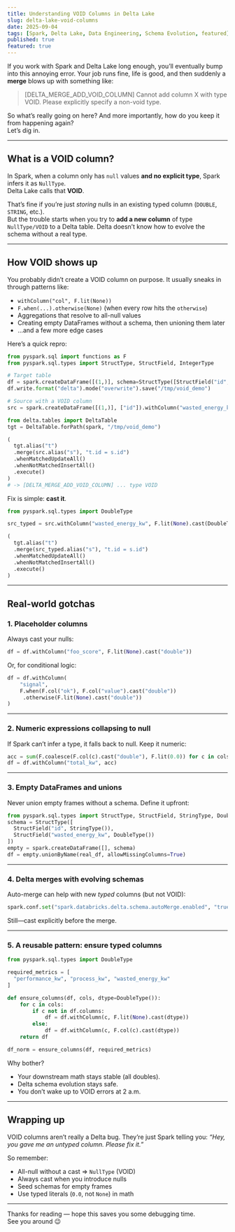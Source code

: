 ```yaml
---
title: Understanding VOID Columns in Delta Lake
slug: delta-lake-void-columns
date: 2025-09-04
tags: [Spark, Delta Lake, Data Engineering, Schema Evolution, featured]
published: true
featured: true
---
```


If you work with Spark and Delta Lake long enough, you’ll eventually bump into this annoying error. Your job runs fine, life is good, and then suddenly a **merge** blows up with something like:

> [DELTA_MERGE_ADD_VOID_COLUMN] Cannot add column X with type VOID. Please explicitly specify a non-void type.

So what’s really going on here? And more importantly, how do you keep it from happening again?  
Let’s dig in.

---

## What is a VOID column?

In Spark, when a column only has `null` values **and no explicit type**, Spark infers it as `NullType`.  
Delta Lake calls that **VOID**.

That’s fine if you’re just *storing* nulls in an existing typed column (`DOUBLE`, `STRING`, etc.).  
But the trouble starts when you try to **add a new column** of type `NullType/VOID` to a Delta table. Delta doesn’t know how to evolve the schema without a real type.

---

## How VOID shows up

You probably didn’t create a VOID column on purpose. It usually sneaks in through patterns like:

- `withColumn("col", F.lit(None))`
- `F.when(...).otherwise(None)` (when every row hits the `otherwise`)
- Aggregations that resolve to all-null values
- Creating empty DataFrames without a schema, then unioning them later
- …and a few more edge cases

Here’s a quick repro:

```python
from pyspark.sql import functions as F
from pyspark.sql.types import StructType, StructField, IntegerType

# Target table
df = spark.createDataFrame([(1,)], schema=StructType([StructField("id", IntegerType())]))
df.write.format("delta").mode("overwrite").save("/tmp/void_demo")

# Source with a VOID column
src = spark.createDataFrame([(1,)], ["id"]).withColumn("wasted_energy_kw", F.lit(None))

from delta.tables import DeltaTable
tgt = DeltaTable.forPath(spark, "/tmp/void_demo")

(
  tgt.alias("t")
  .merge(src.alias("s"), "t.id = s.id")
  .whenMatchedUpdateAll()
  .whenNotMatchedInsertAll()
  .execute()
)
# -> [DELTA_MERGE_ADD_VOID_COLUMN] ... type VOID
```

Fix is simple: **cast it**.

```python
from pyspark.sql.types import DoubleType

src_typed = src.withColumn("wasted_energy_kw", F.lit(None).cast(DoubleType()))

(
  tgt.alias("t")
  .merge(src_typed.alias("s"), "t.id = s.id")
  .whenMatchedUpdateAll()
  .whenNotMatchedInsertAll()
  .execute()
)
```

---

## Real-world gotchas

### 1. Placeholder columns

Always cast your nulls:

```python
df = df.withColumn("foo_score", F.lit(None).cast("double"))
```

Or, for conditional logic:

```python
df = df.withColumn(
    "signal",
    F.when(F.col("ok"), F.col("value").cast("double"))
     .otherwise(F.lit(None).cast("double"))
)
```

---

### 2. Numeric expressions collapsing to null

If Spark can’t infer a type, it falls back to null. Keep it numeric:

```python
acc = sum(F.coalesce(F.col(c).cast("double"), F.lit(0.0)) for c in cols)
df = df.withColumn("total_kw", acc)
```

---

### 3. Empty DataFrames and unions

Never union empty frames without a schema. Define it upfront:

```python
from pyspark.sql.types import StructType, StructField, StringType, DoubleType
schema = StructType([
  StructField("id", StringType()),
  StructField("wasted_energy_kw", DoubleType())
])
empty = spark.createDataFrame([], schema)
df = empty.unionByName(real_df, allowMissingColumns=True)
```

---

### 4. Delta merges with evolving schemas

Auto-merge can help with new *typed* columns (but not VOID):

```python
spark.conf.set("spark.databricks.delta.schema.autoMerge.enabled", "true")
```

Still—cast explicitly before the merge.

---

### 5. A reusable pattern: ensure typed columns

```python
from pyspark.sql.types import DoubleType

required_metrics = [
  "performance_kw", "process_kw", "wasted_energy_kw"
]

def ensure_columns(df, cols, dtype=DoubleType()):
    for c in cols:
        if c not in df.columns:
            df = df.withColumn(c, F.lit(None).cast(dtype))
        else:
            df = df.withColumn(c, F.col(c).cast(dtype))
    return df

df_norm = ensure_columns(df, required_metrics)
```

Why bother?

- Your downstream math stays stable (all doubles).
- Delta schema evolution stays safe.
- You don’t wake up to VOID errors at 2 a.m.

---

## Wrapping up

VOID columns aren’t really a Delta bug. They’re just Spark telling you: *“Hey, you gave me an untyped column. Please fix it.”*

So remember:

- All-null without a cast ⇒ `NullType` (VOID)  
- Always cast when you introduce nulls  
- Seed schemas for empty frames  
- Use typed literals (`0.0`, not `None`) in math  

---

Thanks for reading — hope this saves you some debugging time.  
See you around 😉
